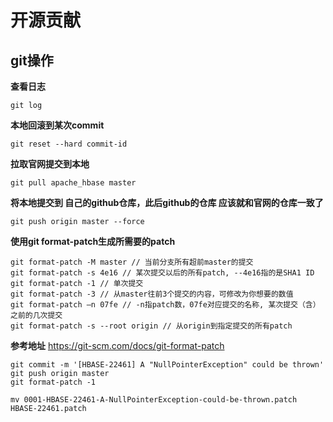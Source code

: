 # 开源贡献

## git操作
**查看日志**
```shell
git log
```
**本地回滚到某次commit**
```shell
git reset --hard commit-id
```
**拉取官网提交到本地**
```shell
git pull apache_hbase master
```
**将本地提交到 自己的github仓库，此后github的仓库  应该就和官网的仓库一致了**
```shell
git push origin master --force
```
**使用git format-patch生成所需要的patch**
```shell
git format-patch -M master // 当前分支所有超前master的提交
git format-patch -s 4e16 // 某次提交以后的所有patch, --4e16指的是SHA1 ID
git format-patch -1 // 单次提交
git format-patch -3 // 从master往前3个提交的内容，可修改为你想要的数值
git format-patch –n 07fe // -n指patch数，07fe对应提交的名称, 某次提交（含）之前的几次提交
git format-patch -s --root origin // 从origin到指定提交的所有patch
```
**参考地址**
https://git-scm.com/docs/git-format-patch
```shell
git commit -m '[HBASE-22461] A "NullPointerException" could be thrown'
git push origin master
git format-patch -1
```
```shell
mv 0001-HBASE-22461-A-NullPointerException-could-be-thrown.patch HBASE-22461.patch
```
